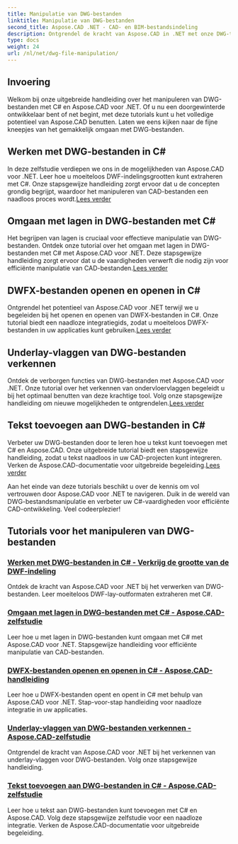 ```yaml
---
title: Manipulatie van DWG-bestanden
linktitle: Manipulatie van DWG-bestanden
second_title: Aspose.CAD .NET - CAD- en BIM-bestandsindeling
description: Ontgrendel de kracht van Aspose.CAD in .NET met onze DWG-tutorials. Master C# voor efficiënte CAD-verwerking, waarbij DWF-lay-outformaten naadloos worden geëxtraheerd.
type: docs
weight: 24
url: /nl/net/dwg-file-manipulation/
---
```


## Invoering

Welkom bij onze uitgebreide handleiding over het manipuleren van DWG-bestanden met C# en Aspose.CAD voor .NET. Of u nu een doorgewinterde ontwikkelaar bent of net begint, met deze tutorials kunt u het volledige potentieel van Aspose.CAD benutten. Laten we eens kijken naar de fijne kneepjes van het gemakkelijk omgaan met DWG-bestanden.

## Werken met DWG-bestanden in C#
 In deze zelfstudie verdiepen we ons in de mogelijkheden van Aspose.CAD voor .NET. Leer hoe u moeiteloos DWF-indelingsgrootten kunt extraheren met C#. Onze stapsgewijze handleiding zorgt ervoor dat u de concepten grondig begrijpt, waardoor het manipuleren van CAD-bestanden een naadloos proces wordt.[Lees verder](./get-size-of-dwf-layout/)

## Omgaan met lagen in DWG-bestanden met C#
Het begrijpen van lagen is cruciaal voor effectieve manipulatie van DWG-bestanden. Ontdek onze tutorial over het omgaan met lagen in DWG-bestanden met C# met Aspose.CAD voor .NET. Deze stapsgewijze handleiding zorgt ervoor dat u de vaardigheden verwerft die nodig zijn voor efficiënte manipulatie van CAD-bestanden.[Lees verder](./support-of-layers/)

## DWFX-bestanden openen en openen in C#
 Ontgrendel het potentieel van Aspose.CAD voor .NET terwijl we u begeleiden bij het openen en openen van DWFX-bestanden in C#. Onze tutorial biedt een naadloze integratiegids, zodat u moeiteloos DWFX-bestanden in uw applicaties kunt gebruiken.[Lees verder](./opening-and-accessing-dwfx-files/)

## Underlay-vlaggen van DWG-bestanden verkennen
 Ontdek de verborgen functies van DWG-bestanden met Aspose.CAD voor .NET. Onze tutorial over het verkennen van ondervloervlaggen begeleidt u bij het optimaal benutten van deze krachtige tool. Volg onze stapsgewijze handleiding om nieuwe mogelijkheden te ontgrendelen.[Lees verder](./exploring-underlay-flags-of-dwg/)

## Tekst toevoegen aan DWG-bestanden in C# 
Verbeter uw DWG-bestanden door te leren hoe u tekst kunt toevoegen met C# en Aspose.CAD. Onze uitgebreide tutorial biedt een stapsgewijze handleiding, zodat u tekst naadloos in uw CAD-projecten kunt integreren. Verken de Aspose.CAD-documentatie voor uitgebreide begeleiding.[Lees verder](./adding-text-to-dwg/)

Aan het einde van deze tutorials beschikt u over de kennis om vol vertrouwen door Aspose.CAD voor .NET te navigeren. Duik in de wereld van DWG-bestandsmanipulatie en verbeter uw C#-vaardigheden voor efficiënte CAD-ontwikkeling. Veel codeerplezier!
## Tutorials voor het manipuleren van DWG-bestanden
### [Werken met DWG-bestanden in C# - Verkrijg de grootte van de DWF-indeling](./get-size-of-dwf-layout/)
Ontdek de kracht van Aspose.CAD voor .NET bij het verwerken van DWG-bestanden. Leer moeiteloos DWF-lay-outformaten extraheren met C#.
### [Omgaan met lagen in DWG-bestanden met C# - Aspose.CAD-zelfstudie](./support-of-layers/)
Leer hoe u met lagen in DWG-bestanden kunt omgaan met C# met Aspose.CAD voor .NET. Stapsgewijze handleiding voor efficiënte manipulatie van CAD-bestanden.
### [DWFX-bestanden openen en openen in C# - Aspose.CAD-handleiding](./opening-and-accessing-dwfx-files/)
Leer hoe u DWFX-bestanden opent en opent in C# met behulp van Aspose.CAD voor .NET. Stap-voor-stap handleiding voor naadloze integratie in uw applicaties.
### [Underlay-vlaggen van DWG-bestanden verkennen - Aspose.CAD-zelfstudie](./exploring-underlay-flags-of-dwg/)
Ontgrendel de kracht van Aspose.CAD voor .NET bij het verkennen van underlay-vlaggen voor DWG-bestanden. Volg onze stapsgewijze handleiding.
### [Tekst toevoegen aan DWG-bestanden in C# - Aspose.CAD-zelfstudie](./adding-text-to-dwg/)
Leer hoe u tekst aan DWG-bestanden kunt toevoegen met C# en Aspose.CAD. Volg deze stapsgewijze zelfstudie voor een naadloze integratie. Verken de Aspose.CAD-documentatie voor uitgebreide begeleiding.